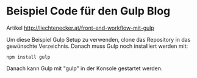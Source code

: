 Beispiel Code für den Gulp Blog 
=========
Artikel http://liechtenecker.at/front-end-workflow-mit-gulp

Um diese Beispiel Gulp Setup zu verwenden, clone das Repository in das gewünschte Verzeichnis.
Danach muss Gulp noch installiert werden mit:

    npm install gulp

Danach kann Gulp mit "gulp" in der Konsole gestartet werden.